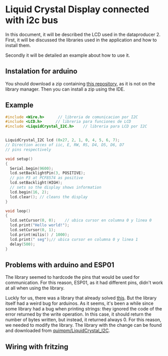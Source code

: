 # Liquid Crystal Display connected with i2c bus

In this document, it will be described the LCD used in the dataproducer 2. First, it will be discussed the libraries used in the application and how to install them.

Secondly it will be detailed an example about how to use it.

## Instalation for arduino
You should download a zip containing [this repository](https://github.com/fmalpartida/New-LiquidCrystal), as it is not on the library manager. Then you can install a zip using the IDE.

## Example 

```c++
#include <Wire.h>      // libreria de comunicacion por I2C
#include <LCD.h>      // libreria para funciones de LCD
#include <LiquidCrystal_I2C.h>    // libreria para LCD por I2C


LiquidCrystal_I2C lcd (0x27, 2, 1, 0, 4, 5, 6, 7); 
// Direction acces of iic, E, RW, RS, D4, D5, D6, D7 
// pins respectively

void setup()
{
  Serial.begin(9600);
  lcd.setBacklightPin(3, POSITIVE); 
  // pin P3 at PCF8574 as positive
  lcd.setBacklight(HIGH);  
  // sets so the display shows information
  lcd.begin(16, 2);
  lcd.clear(); // cleans the display
}

void loop()
{
  lcd.setCursor(0, 0);    // ubica cursor en columna 0 y linea 0
  lcd.print("Hello world!"); 
  lcd.setCursor(0, 1);
  lcd.print(milis() / 1000);
  lcd.print(" seg");// ubica cursor en columna 0 y linea 1
  delay(500);
}


```

## Problems with arduino and ESP01
The library seemed to hardcode the pins that  would be used
for communication. For this reason, ESP01, as it had different pins,
didn't work at all when using the library. 

Luckly for us, there was a library that already solved [this](https://github.com/agnunez/ESP8266-I2C-LCD1602). But the library itself had a weird bug for arduinos. As it seems, it's been a while since some library had a bug when printing strings: they ignored the code of the error returned by the write operation. In this case, it should return the number of bytes written, but instead, it returned always 0. For this reason, we needed to modify the library. The library with the change can be found and downloaded from [quimpm/LiquidCrystal_I2C](https://github.com/quimpm/LiquidCrystal_I2C).

## Wiring with fritzing

